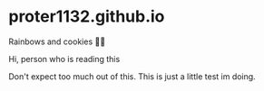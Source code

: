 # proter1132.github.io
Rainbows and cookies 🌈🍪

Hi, person who is reading this

Don't expect too much out of this. This is just a little test im doing.
